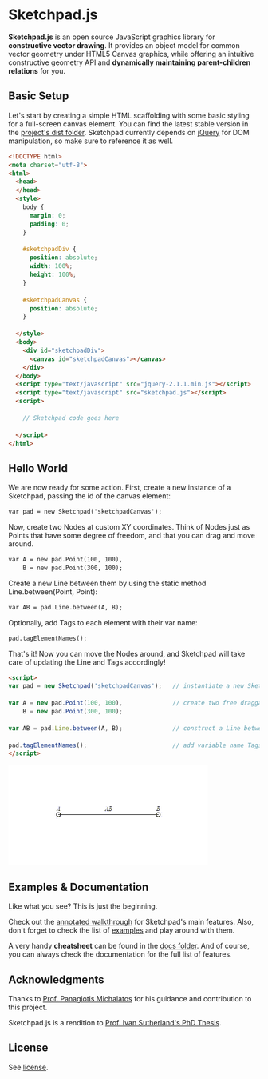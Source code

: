 Sketchpad.js
============

**Sketchpad.js** is an open source JavaScript graphics library for **constructive vector drawing**. It provides an object model for common vector geometry under HTML5 Canvas graphics, while offering an intuitive constructive geometry API and **dynamically maintaining parent-children relations** for you.

Basic Setup
-----------

Let's start by creating a simple HTML scaffolding with some basic styling for a full-screen canvas element. You can find the latest stable version in the [project's dist folder](https://github.com/garciadelcastillo/sketchpad.js/tree/master/dist). Sketchpad currently depends on [jQuery](http://jquery.com/) for DOM manipulation, so make sure to reference it as well.

```html
<!DOCTYPE html>
<meta charset="utf-8">
<html>
  <head>
  </head>
  <style>
    body {
      margin: 0;
      padding: 0;
    }

    #sketchpadDiv {
      position: absolute; 
      width: 100%; 
      height: 100%;
    }

    #sketchpadCanvas {
      position: absolute;
    }

  </style>
  <body>
    <div id="sketchpadDiv">
      <canvas id="sketchpadCanvas"></canvas>       
    </div>
  </body>
  <script type="text/javascript" src="jquery-2.1.1.min.js"></script>
  <script type="text/javascript" src="sketchpad.js"></script>
  <script>

    // Sketchpad code goes here

  </script>
</html>
```

Hello World
-----------

We are now ready for some action. First, create a new instance of a Sketchpad, passing the id of the canvas element:

```html
var pad = new Sketchpad('sketchpadCanvas');
```

Now, create two Nodes at custom XY coordinates. Think of Nodes just as Points that have some degree of freedom, and that you can drag and move around.

```html
var A = new pad.Point(100, 100),
    B = new pad.Point(300, 100);
```

Create a new Line between them by using the static method Line.between(Point, Point):

```html
var AB = pad.Line.between(A, B);
```

Optionally, add Tags to each element with their var name:

```html
pad.tagElementNames();
```

That's it! Now you can move the Nodes around, and Sketchpad will take care of updating the Line and Tags accordingly!

```html
<script>
var pad = new Sketchpad('sketchpadCanvas');   // instantiate a new Sketchpad on the canvas

var A = new pad.Point(100, 100),              // create two free draggable Nodes
    B = new pad.Point(300, 100);

var AB = pad.Line.between(A, B);              // construct a Line between the Nodes

pad.tagElementNames();                        // add variable name Tags to all elements
</script>
```
![Line between two Nodes](https://github.com/garciadelcastillo/sketchpad.js/blob/master/docs/readme/linenodes.gif "Line between two Nodes")


Examples & Documentation
------------------------

Like what you see? This is just the beginning.

Check out the [annotated walkthrough](https://github.com/garciadelcastillo/sketchpad.js/wiki/Walkthrough) for Sketchpad's main features. Also, don't forget to check the list of [examples](https://github.com/garciadelcastillo/sketchpad.js/wiki/Examples) and play around with them.

A very handy **cheatsheet** can be found in the [docs folder](https://github.com/garciadelcastillo/sketchpad.js/tree/master/docs). And of course, you can always check the documentation for the full list of features.

Acknowledgments
---------------

Thanks to [Prof. Panagiotis Michalatos](http://sawapan.eu) for his guidance and contribution to this project.

Sketchpad.js is a rendition to [Prof. Ivan Sutherland's PhD Thesis](https://www.youtube.com/watch?v=495nCzxM9PI).

License
-------
See [license](https://github.com/garciadelcastillo/sketchpad.js/tree/master/LICENSE.md).
